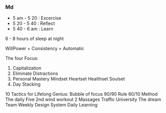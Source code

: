 
### Md

- 5 am - 5 20 : Excercise
- 5 20 - 5 40 : Reflect
- 5 40 - 6 am :  Learn

6 - 8 hours of sleep at night

WillPower + Consistency =  Automatic

The four Focus:

1. Capitalization
2. Eliminate Distractions
3. Personal Mastery
  Mindset
  Heartset
  Healthset
  Soulset
4. Day Stacking

10 Tactics for Lifelong Genius:
  Bubble of focus
  90/90 Rule
  60/10 Method
  The daily Five
  2nd wind workout
  2 Massages
  Traffic University
  The dream Team
  Weekly Design System
  Daily Learning
